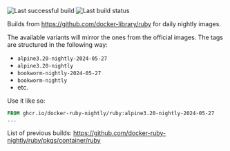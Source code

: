 ![Last successful build](https://img.shields.io/badge/dynamic/json?url=https%3A%2F%2Fapi.github.com%2Frepos%2Fdocker-ruby-nightly%2Fruby%2Factions%2Fworkflows%2Fnightly.yml%2Fruns%3Fstatus%3Dsuccess%26event%3Dschedule&query=%24.workflow_runs%5B0%5D%5B'updated_at'%5D&logo=githubactions&label=Last%20successful%20build) ![Last build status](https://github.com/docker-ruby-nightly/ruby/actions/workflows/nightly.yml/badge.svg)

Builds from https://github.com/docker-library/ruby for daily nightly images.

The available variants will mirror the ones from the official images. The tags are structured in the following way:
* `alpine3.20-nightly-2024-05-27`
* `alpine3.20-nightly`
* `bookworm-nightly-2024-05-27`
* `bookworm-nightly`
* etc.

Use it like so:
```Dockerfile
FROM ghcr.io/docker-ruby-nightly/ruby:alpine3.20-nightly-2024-05-27
...
```

List of previous builds: https://github.com/docker-ruby-nightly/ruby/pkgs/container/ruby
